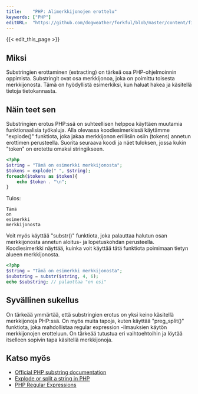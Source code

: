 ```yaml
---
title:    "PHP: Alimerkkijonojen erottelu"
keywords: ["PHP"]
editURL:  "https://github.com/dogweather/forkful/blob/master/content/fi/php/extracting-substrings.md"
---
```


{{< edit_this_page >}}

## Miksi

Substringien erottaminen (extracting) on tärkeä osa PHP-ohjelmoinnin oppimista. Substringit ovat osa merkkijonoa, joka on poimittu toisesta merkkijonosta. Tämä on hyödyllistä esimerkiksi, kun haluat hakea ja käsitellä tietoja tietokannasta.

## Näin teet sen

Substringien erotus PHP:ssä on suhteellisen helppoa käyttäen muutamia funktionaalisia työkaluja. Alla olevassa koodiesimerkissä käytämme "explode()" funktiota, joka jakaa merkkijonon erillisiin osiin (tokens) annetun erottimen perusteella. Suorita seuraava koodi ja näet tuloksen, jossa kukin "token" on erotettu omaksi stringikseen.

```PHP
<?php
$string = "Tämä on esimerkki merkkijonosta";
$tokens = explode(" ", $string);
foreach($tokens as $token){
    echo $token . "\n";
}
```

Tulos:

```
Tämä
on
esimerkki
merkkijonosta
```

Voit myös käyttää "substr()" funktiota, joka palauttaa halutun osan merkkijonosta annetun aloitus- ja lopetuskohdan perusteella. Koodiesimerkki näyttää, kuinka voit käyttää tätä funktiota poimimaan tietyn alueen merkkijonosta.

```PHP
<?php
$string = "Tämä on esimerkki merkkijonosta";
$substring = substr($string, 4, 6);
echo $substring; // palauttaa "on esi"
```

## Syvällinen sukellus

On tärkeää ymmärtää, että substringien erotus on yksi keino käsitellä merkkijonoja PHP:ssä. On myös muita tapoja, kuten käyttää "preg_split()" funktiota, joka mahdollistaa regular expression -ilmauksien käytön merkkijonojen erotteluun. On tärkeää tutustua eri vaihtoehtoihin ja löytää itselleen sopivin tapa käsitellä merkkijonoja.

## Katso myös

- [Official PHP substring documentation](https://www.php.net/manual/en/function.substr.php)
- [Explode or split a string in PHP](https://www.geeksforgeeks.org/explode-or-split-a-string-in-php/)
- [PHP Regular Expressions](https://www.w3schools.com/php/php_regex.asp)